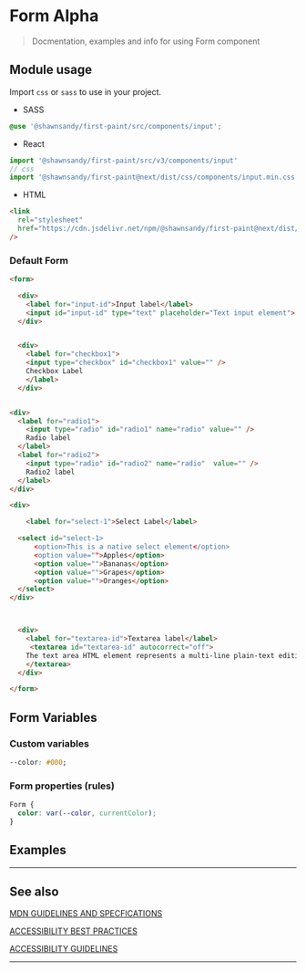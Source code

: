 # Form <span role="note" aria-label="status">Alpha</span>

> Docmentation, examples and info for using Form component

## Module usage

Import `css` or `sass` to use in your project.

- SASS

```scss
@use '@shawnsandy/first-paint/src/components/input';
```

- React

```jsx
import '@shawnsandy/first-paint/src/v3/components/input'
// css
import '@shawnsandy/first-paint@next/dist/css/components/input.min.css'
```

- HTML

```html
<link
  rel="stylesheet"
  href="https://cdn.jsdelivr.net/npm/@shawnsandy/first-paint@next/dist/css/components/input.min.css"
/>
```

### Default Form

```html preview
<form>

  <div>
    <label for="input-id">Input label</label>
    <input id="input-id" type="text" placeholder="Text input element">
  </div>


  <div>
    <label for="checkbox1">
    <input type="checkbox" id="checkbox1" value="" />
    Checkbox Label
    </label>
  </div>


<div>
  <label for="radio1">
    <input type="radio" id="radio1" name="radio" value="" />
    Radio label
  </label>
  <label for="radio2">
    <input type="radio" id="radio2" name="radio"  value="" />
    Radio2 label
  </label>
</div>

<div>

    <label for="select-1">Select Label</label>

  <select id="select-1>
      <option>This is a native select element</option>
      <option value="">Apples</option>
      <option value="">Bananas</option>
      <option value="">Grapes</option>
      <option value="">Oranges</option>
  </select>
</div>



  <div>
    <label for="textarea-id">Textarea label</label>
     <textarea id="textarea-id" autocorrect="off">
    The text area HTML element represents a multi-line plain-text editing control, useful when you want to allow users to enter a sizeable amount of free-form text, for example a comment on a review or feedback form.
    </textarea>
  </div>

</form>
```

## Form Variables

### Custom variables

```css
--color: #000;
```

### Form properties (rules)

```css
Form {
  color: var(--color, currentColor);
}
```

## Examples

---

## See also

[MDN GUIDELINES AND SPECFICATIONS](https://developer.mozilla.org/en-US/docs/Web/HTML/Element ':_target="_blank"')

[ACCESSIBILITY BEST PRACTICES](https://www.w3.org/TR/wai-aria-practices-1.2/examples ':_target="_blank"')

[ACCESSIBILITY GUIDELINES](https://w3c.github.io/aria-practices/ ':_target="_blank"')

---
